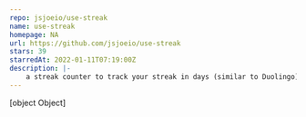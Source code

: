 ```yaml
---
repo: jsjoeio/use-streak
name: use-streak
homepage: NA
url: https://github.com/jsjoeio/use-streak
stars: 39
starredAt: 2022-01-11T07:19:00Z
description: |-
    a streak counter to track your streak in days (similar to Duolingo)
---
```


[object Object]
